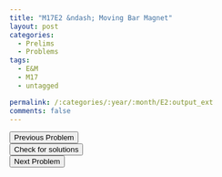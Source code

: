 ```yaml
---
title: "M17E2 &ndash; Moving Bar Magnet"
layout: post
categories:
  - Prelims
  - Problems
tags:
  - E&M
  - M17
  - untagged

permalink: /:categories/:year/:month/E2:output_ext
comments: false
---
```

<object data="2017M2E.pdf" type="application/pdf" width="100%" height="500"></object>

<div class='navbar'>
	<div float='left'><button onclick="window.location='E1.html'" >Previous Problem</button></div>
	<div float='center'><button onclick="window.location='https://princetonprelim.com/prelim/36/'">Check for solutions</button></div>
	<div float='right'><button onclick="window.location='E3.html'" > Next Problem</button></div>
</div>
